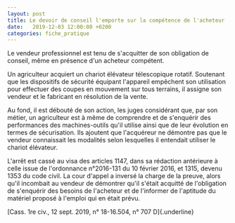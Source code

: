 ```yaml
---
layout: post
title: Le devoir de conseil l'emporte sur la compétence de l'acheteur
date:   2019-12-03 12:00:00 +0200
categories: fiche_pratique
---
```


Le vendeur professionnel est tenu de s'acquitter de son obligation de conseil, même en présence d'un acheteur compétent.

Un agriculteur acquiert un chariot élévateur télescopique rotatif. Soutenant que les dispositifs de sécurité équipant l'appareil empêchent son utilisation pour effectuer des coupes en mouvement sur tous terrains, il assigne son vendeur et le fabricant en résolution de la vente.

Au fond, il est débouté de son action, les juges considérant que, par son métier, un agriculteur est à même de comprendre et de s'enquérir des performances des machines-outils qu'il utilise ainsi que de leur évolution en termes de sécurisation. Ils ajoutent que l'acquéreur ne démontre pas que le vendeur connaissait les modalités selon lesquelles il entendait utiliser le chariot élévateur.

L'arrêt est cassé au visa des articles 1147, dans sa rédaction antérieure à celle issue de l'ordonnance n°2016-131 du 10 février 2016, et 1315, devenu 1353 du code civil. La cour d'appel a inversé la charge de la preuve, alors qu'il incombait au vendeur de démontrer qu'il s'était acquitté de l'obligation de s'enquérir des besoins de l'acheteur et de l'informer de l'aptitude du matériel proposé à l'emploi qui en était prévu.

[Cass. 1re civ., 12 sept. 2019, n° 18-16.504, n° 707 D]{.underline}